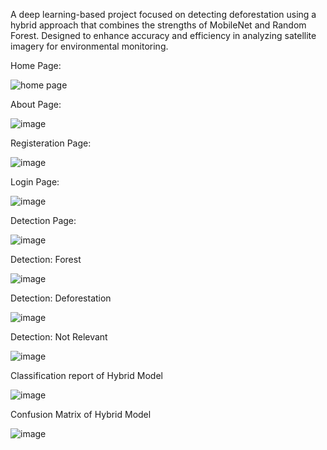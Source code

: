 A deep learning-based project focused on detecting deforestation using a hybrid approach that combines the strengths of MobileNet and Random Forest. Designed to enhance accuracy and efficiency in analyzing satellite imagery for environmental monitoring.



Home Page:

![home page](https://github.com/user-attachments/assets/e5ff9512-d068-408d-b82e-8703a3c16ee4)



About Page:

![image](https://github.com/user-attachments/assets/f7180fb0-360b-4626-9fbb-3f3bb3e0ddaf)



Registeration Page:

![image](https://github.com/user-attachments/assets/84bc79e9-0b15-49ed-983e-2953fc06fda9)



Login Page:

![image](https://github.com/user-attachments/assets/d5c114a8-8d31-402e-b032-008e4bc4d30e)



Detection Page:

![image](https://github.com/user-attachments/assets/7a6b6a58-5960-4e22-8f0e-28eb2881fb4c)



Detection: Forest

![image](https://github.com/user-attachments/assets/2a046b43-1c15-4182-95d7-10b08c3c0e1f)



Detection: Deforestation

![image](https://github.com/user-attachments/assets/50f977f3-63a6-4a7e-9bc1-579e8b2dd36c)



Detection: Not Relevant

![image](https://github.com/user-attachments/assets/d5911109-8664-4472-be94-6e15380c8b5c)



Classification report of Hybrid Model

![image](https://github.com/user-attachments/assets/f622276a-18a4-4281-b6b2-d66e85298548)



Confusion Matrix of Hybrid Model

![image](https://github.com/user-attachments/assets/737ef0c1-5a7d-4148-bd77-ebf6a7a8656b)



